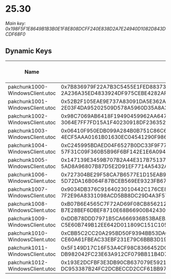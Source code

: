# 25.30

###### *Main key: 0x198F5F1E8649B1B3B0E1F8E808DCFF240E838D2A7E24940D1082D843DCDF68F0*

## Dynamic Keys

| Name                            | Key</br>GUID                                                                                            | High Res Textures |
|---------------------------------|---------------------------------------------------------------------------------------------------------|-------------------|
| pakchunk1000-WindowsClient.utoc | 0x7B836979F22A7B3C5455E1FED88373095D3C78AE0DBC5AE88C1F33D5AC319BA4</br>2A236A35ED4833924DF975CEBE4282AF | ✔️                |
| pakchunk1001-WindowsClient.utoc | 0x52B2F105EAE9E737A83091DA5E362A01EBCD48D3F625C7BCB06DB3AA7BCEF8D4</br>2E03F4DA95202509D578A5960D35A8A3 | ❌                 |
| pakchunk1002-WindowsClient.utoc | 0x98C7069AB6418F19490459962AA64781CADC46F64A7070C89FD6A6A4C300F51E</br>3064E7FF7FD15A1F40230918DF236352 | ❌                 |
| pakchunk1003-WindowsClient.utoc | 0x06410F950EDB099A284B0B751C86C65C89BB2F2855904778CE0E1650626F693E</br>4ECF5AAA0161B01630EC04541290F986 | ✔️                |
| pakchunk1004-WindowsClient.utoc | 0xC245995BDAED04F6527B0DC33F9F77C8F1562943515D5C15979C141A1FAB2C1D</br>57F31C09F360B5B96F6BF142E1E6A094 | ❌                 |
| pakchunk1005-WindowsClient.utoc | 0x147139E3459B707B2A44E317B7513745021B28482E1BE4D54DD3ABE08192B25A</br>5AD8A96807B87D5E2D91EF7714A5432A | ❌                 |
| pakchunk1006-WindowsClient.utoc | 0x727304BE29F58CA7B6577E1D15EAB99D32B35C90908809E325F5F1D6D7BC1363</br>5D72DA16B064F87BCEB569EE9323FB67 | ❌                 |
| pakchunk1007-WindowsClient.utoc | 0x9034DB376C9164023010442C176CE8270761B6C2B495C6F9CC4BA89FBBF38AE9</br>7F2E96A8331098ACD5BB8DC29D4A3F57 | ✔️                |
| pakchunk1008-WindowsClient.utoc | 0xB07B6E4565C7F72AD69F08CB85621217EEFE1565F26A186EF7A47D9D36E3952C</br>B7E28BEF6DBEF8710E68B66900B42430 | ❌                 |
| pakchunk1009-WindowsClient.utoc | 0xDDB78DDD7971B5CA666936B53BAEBAF5498067B1C7B3C5053B35104803925AFE</br>C5E60B749B12EE642D011809C151C105 | ❌                 |
| pakchunk1010-WindowsClient.utoc | 0xCBB5C2CC20A295BD50F9394BB53DAC40202BCADD60219F4F3C8D9DB5BE708629</br>CE60A61FBEAC33EBF231E79C6BBB3D19 | ✔️                |
| pakchunk1011-WindowsClient.utoc | 0x5F149D17C16F53A4CF98C8366452DCC4F5C5CA89B7B3921C0E9485CFCADC75F4</br>DB982042FC23E63A912CF079BB11B4D7 | ❌                 |
| pakchunk1012-WindowsClient.utoc | 0x193E2DCFBF3E3DB90CB637079E59219B02C6EE5400AFB130304588827E7D3D5D</br>DC953387B24FC2DCBECCD2CCF61BB973 | ✔️                |
